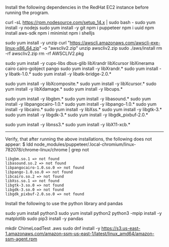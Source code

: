 Install the following dependencies in the RedHat EC2 instance before running the program.

curl -sL https://rpm.nodesource.com/setup_14.x | sudo bash -
sudo yum install -y nodejs
sudo yum install -y git
npm i puppeteer
npm i uuid
npm install aws-sdk
npm i minimist
npm i shelljs

sudo yum install -y unzip
curl "https://awscli.amazonaws.com/awscli-exe-linux-x86_64.zip" -o "awscliv2.zip"
unzip awscliv2.zip
sudo ./aws/install
rm -rf awscliv2.zip
rm -rf AWSCLIV2.pkg 

sudo yum install -y cups-libs dbus-glib libXrandr libXcursor libXinerama cairo cairo-gobject pango
sudo yum install -y libXrandr.*
sudo yum install -y  libatk-1.0.*
sudo yum install -y  libatk-bridge-2.0.*

sudo yum install -y  libXcomposite.*
sudo yum install -y libXcursor.*
sudo yum install -y libXdamage.*
sudo yum install -y libcups.*

sudo yum install -y libgbm.* 
sudo yum install -y libasound.*
sudo yum install -y libpangocairo-1.0.*
sudo yum install -y libpango-1.0.*
sudo yum install -y libcairo.*
sudo yum install -y libXss.*
sudo yum install -y libgtk-3.*
sudo yum install -y libgdk-3.*
sudo yum install -y libgdk_pixbuf-2.0.*

sudo yum install -y libnss3.*
sudo yum install -y libX11-xcb.*





----------------------------------------
Verify, that after running the above installations, the following does not appear:
$ ldd node_modules/puppeteer/.local-chromium/linux-782078/chrome-linux/chrome | grep not

	libgbm.so.1 => not found
	libasound.so.2 => not found
	libpangocairo-1.0.so.0 => not found
	libpango-1.0.so.0 => not found
	libcairo.so.2 => not found
	libXss.so.1 => not found
	libgtk-3.so.0 => not found
	libgdk-3.so.0 => not found
	libgdk_pixbuf-2.0.so.0 => not found
	
	
Install the following to use the python library and pandas

sudo yum install python3
sudo yum install python2
python3 -mpip install -y matplotlib 
sudo  pip3 install -y pandas

mkdir ChimeLoadTest .aws
sudo dnf install -y https://s3.us-east-1.amazonaws.com/amazon-ssm-us-east-1/latest/linux_amd64/amazon-ssm-agent.rpm
